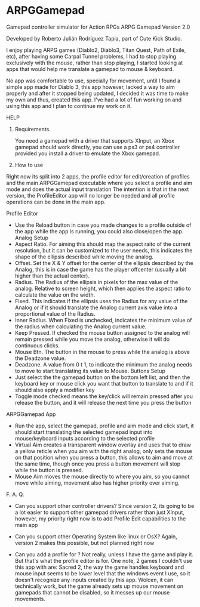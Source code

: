 # ARPGGamepad
Gamepad controller simulator for Action RPGs
ARPG Gamepad
Version 2.0

Developed by Roberto Julián Rodríguez Tapia, part of Cute Kick Studio.

I enjoy playing ARPG games (Diablo2, Diablo3, Titan Quest, Path of Exile, etc), 
after having some Carpal Tunnel problems, I had to stop playing exclusively with 
the mouse, rather than stop playing, I started looking at apps that would help me 
translate a gamepad to mouse & keyboard.

No app was comfortable to use, specially for movement, until I found a simple app 
made for Diablo 3, this app however, lacked a way to aim properly and after it 
stopped being updated, I decided it was time to make my own and thus, created this app.
I've had a lot of fun working on and using this app and I plan to continue my work on it.


HELP

1. Requirements.

   You need a gamepad with a driver that supports XInput, an Xbox gamepad should work directly,
you can use a ps3 or ps4 controller provided you install a driver to emulate the Xbox gamepad.

2. How to use

Right now its split into 2 apps, the profile editor for edit/creation of profiles and the main
ARPGGamepad executable where you select a profile and aim mode and does the actual input translation
The intention is that in the next version, the ProfileEditor app will no longer be needed and all 
profile operations can be done in the main app.

Profile Editor

- Use the Reload button in case you made changes to a profile outside of the app while the
app is running, you could also close/open the app.
Analog Setup
- Aspect Ratio. For aiming this should map the aspect raito of the current resolution, but it 
can be customized to the user needs, this indicates the shape of the ellipsis described 
while moving the analog.
- Offset. Set the X & Y offset for the center of the ellipsis described by the Analog, this is
in case the game has the player offcenter (usually a bit higher than the actual center).
- Radius. The Radius of the ellipsis in pixels for the max value of the analog. Relative to screen 
height, which then applies the aspect ratio to calculate the value on the width.
- Fixed. This indicates if the ellipsis uses the Radius for any value of the Analog or if it
should translate the Analog current axis value into a proportional value of the Radius.
- Inner Radius. When Fixed is unchecked, indicates the minimum value of the radius when
calculating the Analog current value.
- Keep Pressed. If checked the mouse button assigned to the analog will remain pressed
while you move the analog, otherwise it will do continuous clicks.
- Mouse Btn. The button in the mouse to press while the analog is above the Deadzone value.
- Deadzone. A value from 0 t 1, to indicate the minimum the analog needs to move to start
translating its value to Mouse.
Buttons Setup
- Just select the the gamepad button on the bottom left list, and then the keyboard key or 
mouse click you want that button to translate to and if it should also apply a modifier key
- Toggle mode checked means the key/click will remain pressed after you release the button, and
it will release the next time you press the button


ARPGGamepad App

- Run the app, select the gamepad, profile and aim mode and click start, 
it should start translating the selected gamepad input into mouse/keyboard inputs according to the selected profile
- Virtual Aim creates a transparent window overlay and uses that to draw a yellow reticle when you aim
with the right analog, only sets the mouse on that position when you press a button, this allows to aim and
move at the same time, though once you press a button movement will stop while the button is pressed.
- Mouse Aim moves the mouse directly to where you aim, so you cannot move while aiming, movement also has
higher priority over aiming.

F. A. Q.

- Can you support other controller drivers?
Since version 2, its going to be a lot easier to support other gamepad drivers rather than just XInput,
however, my priority right now is to add Profile Edit capabilities to the main app

- Can you support other Operating System like linux or OsX?
Again, version 2 makes this possible, but not planned right now

- Can you add a profile for <GameName>?
Not really, unless I have the game and play it. But that's what the profile editor is for.
One note, 2 games I couldn't use this app with are:
Sacred 2, the way the game handles keyboard and mouse input seems to be lower level that the windows event I use,
so it doesn't recognize any inputs created by this app.
Wolcen, it can technically work, but the game already sets up mouse movement on gamepads that cannot be disabled,
so it messes up our mouse movements.
